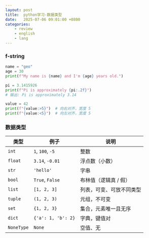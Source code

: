 ```yaml
---
layout: post
title:  python学习-数据类型
date:   2025-07-06 09:01:00 +0800
categories: 
    - review
    - english
    - lang
---
```


### f-string 

```py
name = "geo"
age = 30
print(f"My name is {name} and I'm {age} years old.")
```

```py
pi = 3.1415926
print(f"Pi is approximately {pi:.2f}")
# 输出: Pi is approximately 3.14
```

```py
value = 42
print(f"{value:>5}")  # 向右对齐，宽度 5
print(f"{value:<5}")  # 向左对齐，宽度 5
```

### 数据类型

| 类型         | 例子                 | 说明           |
| ---------- | ------------------ | ------------ |
| `int`      | `1`, `100`, `-5`   | 整数           |
| `float`    | `3.14`, `-0.01`    | 浮点数（小数）      |
| `str`      | `'hello'`          | 字串           |
| `bool`     | `True`, `False`    | 布林值（逻辑真 / 假） |
| `list`     | `[1, 2, 3]`        | 列表，可变、可放不同类型 |
| `tuple`    | `(1, 2, 3)`        | 元组，不可变       |
| `set`      | `{1, 2, 3}`        | 集合，元素唯一且无序   |
| `dict`     | `{'a': 1, 'b': 2}` | 字典，键值对       |
| `NoneType` | `None`             | 空值、无         |